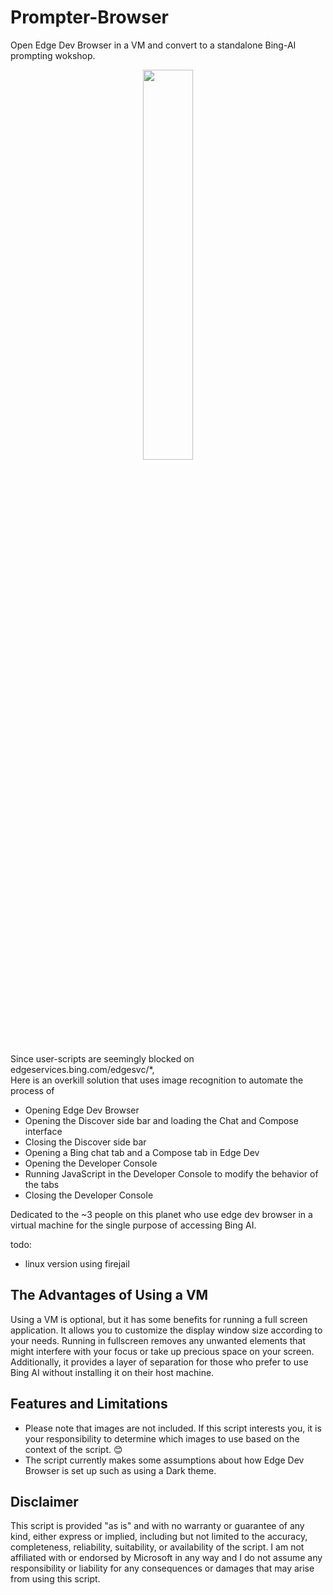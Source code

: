 # Prompter-Browser

Open Edge Dev Browser in a VM and convert to a standalone Bing-AI prompting wokshop.

<p align="center">
  <img src="https://github.com/RichKMLS/Prompter-Browser/assets/105183376/75f03296-7934-4fab-86f9-e263a01f43b4" width="40%"/>
  <br>
</p>


Since user-scripts are seemingly blocked on edgeservices&period;bing&period;com/edgesvc/*, <br>
Here is an overkill solution that uses image recognition
to automate the process of    

- Opening Edge Dev Browser
- Opening the Discover side bar and loading the Chat and Compose interface
- Closing the Discover side bar
- Opening a Bing chat tab and a Compose tab in Edge Dev
- Opening the Developer Console
- Running JavaScript in the Developer Console to modify the behavior of the tabs
- Closing the Developer Console

Dedicated to the ~3 people on this planet who use edge dev browser in a virtual machine for the single purpose of accessing Bing AI.

todo:
- linux version using firejail

## The Advantages of Using a VM

Using a VM is optional, but it has some benefits for running a full screen application. It allows you to customize the display window size according to your needs. Running in fullscreen removes any unwanted elements that might interfere with your focus or take up precious space on your screen. Additionally, it provides a layer of separation for those who prefer to use Bing AI without installing it on their host machine.

## Features and Limitations

- Please note that images are not included. If this script interests you, it is your responsibility to determine which images to use based on the context of the script. 😊
- The script currently makes some assumptions about how Edge Dev Browser is set up such as using a Dark theme.

## Disclaimer

This script is provided "as is" and with no warranty or guarantee of any kind, either express or implied, including but not limited to the accuracy, completeness, reliability, suitability, or availability of the script. I am not affiliated with or endorsed by Microsoft in any way and I do not assume any responsibility or liability for any consequences or damages that may arise from using this script. 
